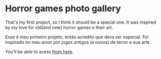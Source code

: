 # Horror games photo gallery

That's my first project, so I think it should be a special one. It was inspired by my love for old(and new) horror games e their art.

Esse é meu primeiro projeto, então acredito que deva ser especial. Foi inspirado no meu amor por jogos antigos (e novos) de terror e sua arte.

You'll be able to acess [from here](https://pedrotintino.github.io).

